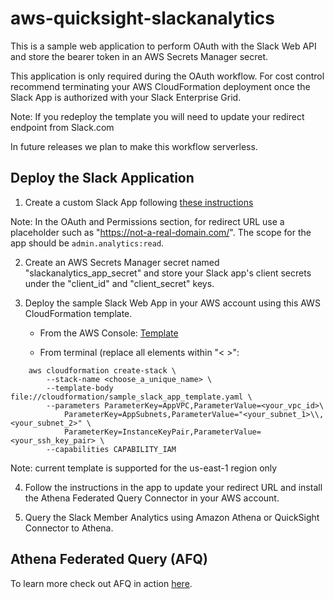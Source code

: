 # aws-quicksight-slackanalytics

This is a sample web application to perform OAuth with the Slack Web API and store the bearer token in 
an AWS Secrets Manager secret. 

This application is only required during the OAuth workflow. For cost control recommend terminating your AWS CloudFormation 
deployment once the Slack App is authorized with your Slack Enterprise Grid.  

Note: If you redeploy the template you will need to update your redirect endpoint from Slack.com

In future releases we plan to make this workflow serverless. 

## Deploy the Slack Application

1. Create a custom Slack App following [these instructions](https://api.slack.com/scopes/admin.analytics:read)

Note: In the OAuth and Permissions section, for redirect URL use a placeholder such as "https://not-a-real-domain.com/". 
The scope for the app should be `admin.analytics:read`.

2. Create an AWS Secrets Manager secret named "slackanalytics_app_secret" and store your Slack app's client secrets under the  "client_id" and "client_secret" keys. 

3. Deploy the sample Slack Web App in your AWS account using this AWS CloudFormation template.  

    - From the AWS Console:  [Template](https://us-east-1.console.aws.amazon.com/cloudformation/home?region=us-east-1#/stacks/create/review?&templateURL=https://s3.us-east-1.amazonaws.com/quicksight.slackanalytics.afqconnector/sample_slack_app_template.yaml&stackName=qs-slackanalytics-web-app)
    
    - From terminal (replace all elements within "< >":

```
    aws cloudformation create-stack \
        --stack-name <choose_a_unique_name> \
        --template-body file://cloudformation/sample_slack_app_template.yaml \
        --parameters ParameterKey=AppVPC,ParameterValue=<your_vpc_id>\
            ParameterKey=AppSubnets,ParameterValue="<your_subnet_1>\\,<your_subnet_2>" \
            ParameterKey=InstanceKeyPair,ParameterValue=<your_ssh_key_pair> \
        --capabilities CAPABILITY_IAM
```

Note: current template is supported for the us-east-1 region only
        
4. Follow the instructions in the app to update your redirect URL and install the Athena Federated Query Connector in your AWS account. 

5. Query the Slack Member Analytics using Amazon Athena or QuickSight Connector to Athena. 

## Athena Federated Query (AFQ)
To learn more check out AFQ in action [here](https://athena-in-action.workshop.aws/60-connector/601-connector-code.html).